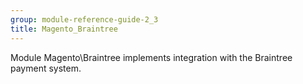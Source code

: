 ```yaml
---
group: module-reference-guide-2_3
title: Magento_Braintree
---
```


Module Magento\Braintree implements integration with the Braintree payment system.


